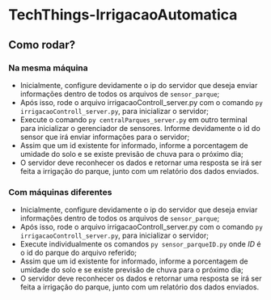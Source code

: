 # TechThings-IrrigacaoAutomatica

## Como rodar?

### Na mesma máquina
- Inicialmente, configure devidamente o ip do servidor que deseja enviar informações dentro de todos os arquivos de `sensor_parque`;
- Após isso, rode o arquivo irrigacaoControll_server.py com o comando `py irrigacaoControll_server.py`, para inicializar o servidor;
- Execute o comando `py centralParques_server.py` em outro terminal para inicializar o gerenciador de sensores. Informe devidamente o id do sensor que irá enviar informações para o servidor;
- Assim que um id existente for informado, informe a porcentagem de umidade do solo e se existe previsão de chuva para o próximo dia;
- O servidor deve reconhecer os dados e retornar uma resposta se irá ser feita a irrigação do parque, junto com um relatório dos dados enviados.

### Com máquinas diferentes
- Inicialmente, configure devidamente o ip do servidor que deseja enviar informações dentro de todos os arquivos de `sensor_parque`;
- Após isso, rode o arquivo irrigacaoControll_server.py com o comando `py irrigacaoControll_server.py`, para inicializar o servidor;
- Execute individualmente os comandos `py sensor_parqueID.py` onde *ID* é o id do parque do arquivo referido;
- Assim que um id existente for informado, informe a porcentagem de umidade do solo e se existe previsão de chuva para o próximo dia;
- O servidor deve reconhecer os dados e retornar uma resposta se irá ser feita a irrigação do parque, junto com um relatório dos dados enviados.
